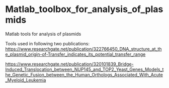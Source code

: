 # Matlab_toolbox_for_analysis_of_plasmids
Matlab tools for analysis of plasmids

Tools used in following two publications:
https://www.researchgate.net/publication/322766450_DNA_structure_at_the_plasmid_origin-of-Transfer_indicates_its_potential_transfer_range

https://www.researchgate.net/publication/320101839_Bridge-Induced_Translocation_between_NUP145_and_TOP2_Yeast_Genes_Models_the_Genetic_Fusion_between_the_Human_Orthologs_Associated_With_Acute_Myeloid_Leukemia
